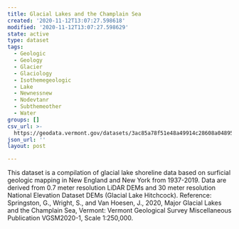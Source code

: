 ```yaml
---
title: Glacial Lakes and the Champlain Sea
created: '2020-11-12T13:07:27.598618'
modified: '2020-11-12T13:07:27.598629'
state: active
type: dataset
tags:
  - Geologic
  - Geology
  - Glacier
  - Glaciology
  - Isothemegeologic
  - Lake
  - Newnessnew
  - Nodevtanr
  - Subthemeother
  - Water
groups: []
csv_url: >-
  https://geodata.vermont.gov/datasets/3ac85a78f51e48a49914c28608a04895_187.csv?outSR=%7B%22latestWkid%22%3A32145%2C%22wkid%22%3A32145%7D
json_url: ''
layout: post

---
```

<div>This dataset is a compilation of glacial lake shoreline data based on surficial geologic mapping in New England and New York from 1937-2019. Data are derived from 0.7 meter resolution LiDAR DEMs and 30 meter resolution National Elevation Dataset DEMs (Glacial Lake Hitchcock). Reference: Springston, G., Wright, S., and Van Hoesen, J., 2020, Major Glacial Lakes and the Champlain Sea, Vermont: Vermont Geological Survey Miscellaneous Publication VGSM2020-1, Scale 1:250,000.</div><div><br /></div>
